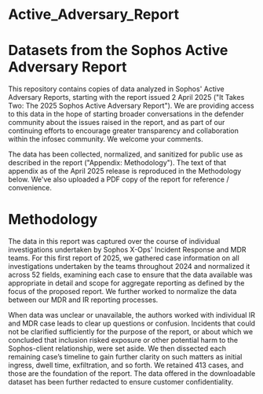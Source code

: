 # Active_Adversary_Report
# Datasets from the Sophos Active Adversary Report
This repository contains copies of data analyzed in Sophos' Active Adversary Reports, starting with the report issued 2 April 2025 ("It Takes Two: The 2025 Sophos Active Adversary Report"). We are providing access to this data in the hope of starting broader conversations in the defender community about the issues raised in the report, and as part of our continuing efforts to encourage greater transparency and collaboration within the infosec community. We welcome your comments.

The data has been collected, normalized, and sanitized for public use as described in the report ("Appendix: Methodology"). The text of that appendix as of the April 2025 release is reproduced in the Methodology below. We've also uploaded a PDF copy of the report for reference / convenience.

# Methodology
The data in this report was captured over the course of individual investigations undertaken by Sophos X-Ops' Incident Response and MDR teams. For this first report of 2025, we gathered case information on all investigations undertaken by the teams throughout 2024 and normalized it across 52 fields, examining each case to ensure that the data available was appropriate in detail and scope for aggregate reporting as defined by the focus of the proposed report. We further worked to normalize the data between our MDR and IR reporting processes.

When data was unclear or unavailable, the authors worked with individual IR and MDR case leads to clear up questions or confusion. Incidents that could not be clarified sufficiently for the purpose of the report, or about which we concluded that inclusion risked exposure or other potential harm to the Sophos-client relationship, were set aside. We then dissected each remaining case’s timeline to gain further clarity on such matters as initial ingress, dwell time, exfiltration, and so forth. We retained 413 cases, and those are the foundation of the report. The data offered in the downloadable dataset has been further redacted to ensure customer confidentiality.

